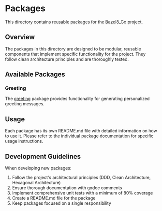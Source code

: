 # Packages

This directory contains reusable packages for the Bazel8_Go project.

## Overview

The packages in this directory are designed to be modular, reusable components that implement specific functionality for the project. They follow clean architecture principles and are thoroughly tested.

## Available Packages

### Greeting

The [greeting](./greeting/README.md) package provides functionality for generating personalized greeting messages.

## Usage

Each package has its own README.md file with detailed information on how to use it. Please refer to the individual package documentation for specific usage instructions.

## Development Guidelines

When developing new packages:

1. Follow the project's architectural principles (DDD, Clean Architecture, Hexagonal Architecture)
2. Ensure thorough documentation with godoc comments
3. Implement comprehensive unit tests with a minimum of 80% coverage
4. Create a README.md file for the package
5. Keep packages focused on a single responsibility
